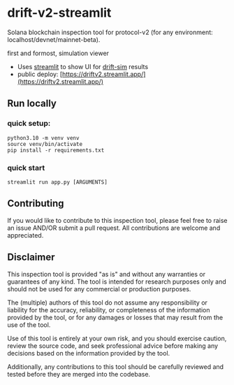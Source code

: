 # drift-v2-streamlit
Solana blockchain inspection tool for protocol-v2 (for any environment: localhost/devnet/mainnet-beta). 

first and formost, simulation viewer
- Uses [streamlit](https://streamlit.io/) to show UI for [drift-sim](https://github.com/drift-labs/drift-sim) results
- public deploy: [https://driftv2.streamlit.app/](https://driftv2.streamlit.app/)

## Run locally
### quick setup:
```
python3.10 -m venv venv
source venv/bin/activate
pip install -r requirements.txt
```

### quick start

```
streamlit run app.py [ARGUMENTS]
```

Contributing
-
If you would like to contribute to this inspection tool, please feel free to raise an issue AND/OR submit a pull request. All contributions are welcome and appreciated.

Disclaimer
-
This inspection tool is provided "as is" and without any warranties or guarantees of any kind. The tool is intended for research purposes only and should not be used for any commercial or production purposes.

The (multiple) authors of this tool do not assume any responsibility or liability for the accuracy, reliability, or completeness of the information provided by the tool, or for any damages or losses that may result from the use of the tool.

Use of this tool is entirely at your own risk, and you should exercise caution, review the source code, and seek professional advice before making any decisions based on the information provided by the tool.

Additionally, any contributions to this tool should be carefully reviewed and tested before they are merged into the codebase.
